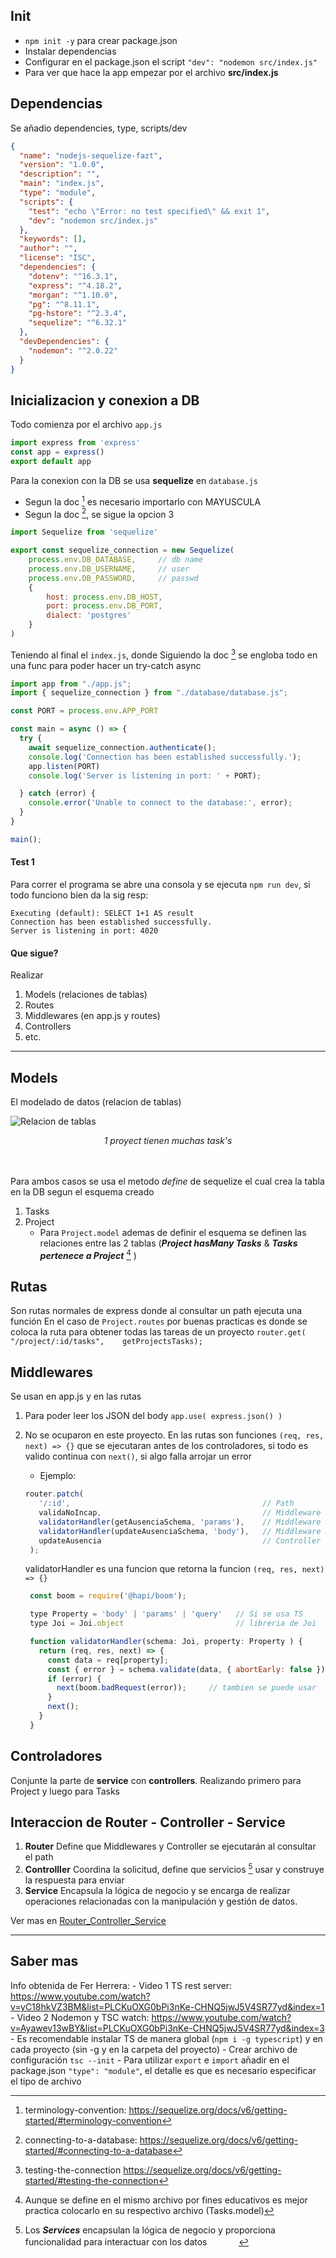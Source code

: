 ## Init
- `npm init -y` para crear package.json
- Instalar dependencias
- Configurar en el package.json el script `"dev": "nodemon src/index.js"`
- Para ver que hace la app empezar por el archivo **src/index.js**

## Dependencias

Se añadio dependencies, type, scripts/dev

```JSON
{
  "name": "nodejs-sequelize-fazt",
  "version": "1.0.0",
  "description": "",
  "main": "index.js",
  "type": "module",
  "scripts": {
    "test": "echo \"Error: no test specified\" && exit 1",
    "dev": "nodemon src/index.js"
  },
  "keywords": [],
  "author": "",
  "license": "ISC",
  "dependencies": {
    "dotenv": "^16.3.1",
    "express": "^4.18.2",
    "morgan": "^1.10.0",
    "pg": "^8.11.1",
    "pg-hstore": "^2.3.4",
    "sequelize": "^6.32.1"
  },
  "devDependencies": {
    "nodemon": "^2.0.22"
  }
}
```

## Inicializacion y conexion a DB
Todo comienza por el archivo `app.js` 

```javascript
import express from 'express'  
const app = express()
export default app
```

Para la conexion con la DB se usa **sequelize** en `database.js`
- Segun la doc [^terminology-convention] es necesario importarlo con MAYUSCULA
- Segun la doc [^connecting-database], se sigue la opcion 3

```javascript
import Sequelize from 'sequelize'

export const sequelize_connection = new Sequelize(
    process.env.DB_DATABASE,     // db name   
    process.env.DB_USERNAME,     // user 
    process.env.DB_PASSWORD,     // passwd
    {
        host: process.env.DB_HOST,
        port: process.env.DB_PORT,
        dialect: 'postgres'
    }
)
```

Teniendo al final el `index.js`, donde Siguiendo la doc [^testing-connection] se engloba todo en una func para poder hacer un try-catch async

```javascript
import app from "./app.js";
import { sequelize_connection } from "./database/database.js";

const PORT = process.env.APP_PORT

const main = async () => {
  try {
    await sequelize_connection.authenticate();
    console.log('Connection has been established successfully.');
    app.listen(PORT)
    console.log('Server is listening in port: ' + PORT);

  } catch (error) {
    console.error('Unable to connect to the database:', error);
  }
}

main();
```

#### Test 1
Para correr el programa se abre una consola y se ejecuta `npm run dev`, si todo funciono bien da la sig resp:

```
Executing (default): SELECT 1+1 AS result
Connection has been established successfully.
Server is listening in port: 4020
```

#### Que sigue?
Realizar
1. Models (relaciones de tablas)
2. Routes 
3. Middlewares  (en app.js y routes)
4. Controllers 
5. etc.

---

## Models

El modelado de datos (relacion de tablas)

![Relacion de tablas](https://github.com/FaztWeb/nodejs-sequelize-restapi-postgres/raw/master/docs/diagram.png "Relacion de tablas")
<center> <i> 1 proyect tienen muchas task's </i> </center>

ㅤ

Para ambos casos se usa el metodo *define* de sequelize el cual crea la tabla en la DB segun el esquema creado
1. Tasks
2. Project
   * Para `Project.model` ademas de definir el esquema se definen las relaciones entre las 2 tablas (***Project hasMany Tasks*** & ***Tasks pertenece a Project*** [^TasksBelongToProject] )

## Rutas
Son rutas normales de express donde al consultar un path ejecuta una función
En el caso de `Project.routes` por buenas practicas es donde se coloca la ruta para obtener todas las tareas de un proyecto `router.get( "/project/:id/tasks",    getProjectsTasks);
`  

## Middlewares
Se usan en app.js y en las rutas
1. Para poder leer los JSON del body 
  `app.use( express.json() )`
2. No se ocuparon en este proyecto. En las rutas son funciones `(req, res, next) => {}` que se ejecutaran antes de los controladores, si todo es valido continua con `next()`, si algo falla arrojar un error
   * Ejemplo: 
   ```javascript
   router.patch(
      '/:id',                                           // Path
      validaNoIncap,                                    // Middleware 1
      validatorHandler(getAusenciaSchema, 'params'),    // Middleware 2
      validatorHandler(updateAusenciaSchema, 'body'),   // Middleware 3
      updateAusencia                                    // Controller  
    ); 
   ```

   validatorHandler es una funcion que retorna la funcion `(req, res, next) => {}`

   ```javascript
    const boom = require('@hapi/boom');

    type Property = 'body' | 'params' | 'query'   // Si se usa TS
    type Joi = Joi.object                         // libreria de Joi

    function validatorHandler(schema: Joi, property: Property ) {
      return (req, res, next) => {
        const data = req[property];
        const { error } = schema.validate(data, { abortEarly: false });
        if (error) {
          next(boom.badRequest(error));     // tambien se puede usar  res.status(500).json({msg: error.message})
        }
        next();
      }
    }
   ```


## Controladores

Conjunte la parte de **service** con **controllers**. Realizando primero para Project y luego para Tasks


## Interaccion de Router - Controller - Service
1. **Router**
   Define que Middlewares y Controller se ejecutarán al consultar el path
2. **Controlller**
   Coordina la solicitud, define que servicios [^services] usar y construye la respuesta para enviar
3. **Service**
   Encapsula la lógica de negocio y se encarga de realizar operaciones relacionadas con la manipulación y gestión de datos.

Ver mas en   [Router_Controller_Service][nombre de tu referencia]

[nombre de tu referencia]: Doc\routerControllerService.md

---
##  Saber mas
Info obtenida de Fer Herrera: 
    - Video 1 TS rest server: https://www.youtube.com/watch?v=yC18hkVZ3BM&list=PLCKuOXG0bPi3nKe-CHNQ5jwJ5V4SR77yd&index=1
    - Video 2 Nodemon y TSC watch: https://www.youtube.com/watch?v=Ayawev13wBY&list=PLCKuOXG0bPi3nKe-CHNQ5jwJ5V4SR77yd&index=3 
    - Es recomendable instalar TS de manera global (`npm i -g typescript`) y en cada proyecto (sin -g y en la carpeta del proyecto)
    - Crear archivo de configuración `tsc --init`
    - Para utilizar `export` e `import` añadir en el package.json `"type": "module"`, el detalle es que es necesario especificar el tipo de archivo




[^terminology-convention]: terminology-convention:  https://sequelize.org/docs/v6/getting-started/#terminology-convention

[^connecting-database]: connecting-to-a-database: https://sequelize.org/docs/v6/getting-started/#connecting-to-a-database

[^testing-connection]: testing-the-connection https://sequelize.org/docs/v6/getting-started/#testing-the-connection

[^TasksBelongToProject]: Aunque se define en el mismo archivo por fines educativos es mejor practica colocarlo en su respectivo archivo (Tasks.model)  

[^services]: Los ***Services*** encapsulan la lógica de negocio y proporciona funcionalidad para interactuar con los datos
ㅤ ㅤ ㅤ
